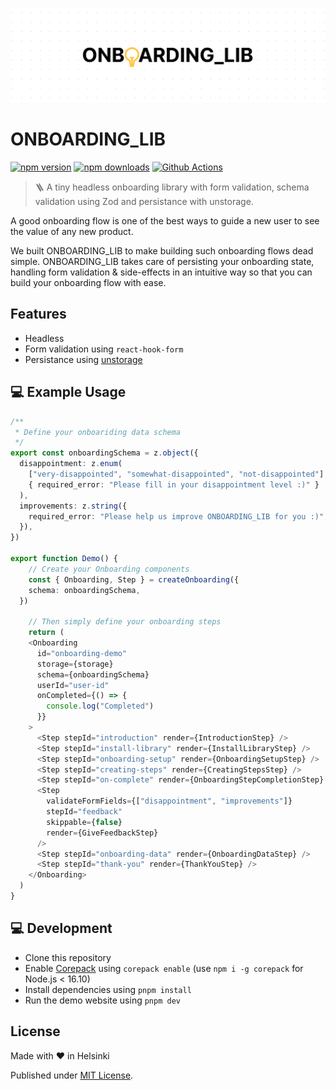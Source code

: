 <p align="center">
	<img src="https://github.com/useflytrap/onboarding_lib/raw/main/docs/onboarding-lib-banner.png" />
</p>

# ONBOARDING_LIB

[![npm version][npm-version-src]][npm-href]
[![npm downloads][npm-downloads-src]][npm-href]
[![Github Actions][github-actions-src]][github-actions-href]

> 🪜 A tiny headless onboarding library with form validation, schema validation using Zod and persistance with unstorage.

A good onboarding flow is one of the best ways to guide a new user to see the value of any new product.

We built ONBOARDING_LIB to make building such onboarding flows dead simple. ONBOARDING_LIB takes care of persisting your onboarding state, handling form validation & side-effects in an intuitive way so that you can build your onboarding flow with ease.

## Features

- Headless
- Form validation using `react-hook-form`
- Persistance using [unstorage](https://unstorage.unjs.io/)

## 💻 Example Usage

```typescript
/**
 * Define your onboariding data schema
 */
export const onboardingSchema = z.object({
  disappointment: z.enum(
    ["very-disappointed", "somewhat-disappointed", "not-disappointed"],
    { required_error: "Please fill in your disappointment level :)" }
  ),
  improvements: z.string({
    required_error: "Please help us improve ONBOARDING_LIB for you :)",
  }),
})

export function Demo() {
	// Create your Onboarding components
	const { Onboarding, Step } = createOnboarding({
    schema: onboardingSchema,
  })

	// Then simply define your onboarding steps
	return (
    <Onboarding
      id="onboarding-demo"
      storage={storage}
      schema={onboardingSchema}
      userId="user-id"
      onCompleted={() => {
        console.log("Completed")
      }}
    >
      <Step stepId="introduction" render={IntroductionStep} />
      <Step stepId="install-library" render={InstallLibraryStep} />
      <Step stepId="onboarding-setup" render={OnboardingSetupStep} />
      <Step stepId="creating-steps" render={CreatingStepsStep} />
      <Step stepId="on-complete" render={OnboardingStepCompletionStep} />
      <Step
        validateFormFields={["disappointment", "improvements"]}
        stepId="feedback"
        skippable={false}
        render={GiveFeedbackStep}
      />
      <Step stepId="onboarding-data" render={OnboardingDataStep} />
      <Step stepId="thank-you" render={ThankYouStep} />
    </Onboarding>
  )
}
```

## 💻 Development

- Clone this repository
- Enable [Corepack](https://github.com/nodejs/corepack) using `corepack enable` (use `npm i -g corepack` for Node.js < 16.10)
- Install dependencies using `pnpm install`
- Run the demo website using `pnpm dev`

## License

Made with ❤️ in Helsinki

Published under [MIT License](./LICENSE).

<!-- Links -->

[npm-href]: https://npmjs.com/package/onboarding_lib
[github-actions-href]: https://github.com/useflytrap/onboarding_-_lib/actions/workflows/ci.yml

<!-- Badges -->

[npm-version-src]: https://badgen.net/npm/v/onboarding_lib?color=black
[npm-downloads-src]: https://badgen.net/npm/dw/onboarding_lib?color=black
[prettier-src]: https://badgen.net/badge/style/prettier/black?icon=github
[github-actions-src]: https://github.com/useflytrap/onboarding_lib/actions/workflows/ci.yml/badge.svg

